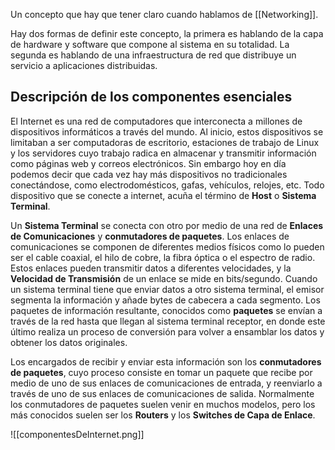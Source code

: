 Un concepto que hay que tener claro cuando hablamos de [[Networking]].

Hay dos formas de definir este concepto, la primera es hablando de la capa de hardware y software que compone al sistema en su totalidad. La segunda es hablando de una infraestructura de red que distribuye un servicio a aplicaciones distribuidas.
## Descripción de los componentes esenciales

El Internet es una red de computadores que interconecta a millones de dispositivos informáticos a través del mundo. Al inicio, estos dispositivos se limitaban a ser computadoras de escritorio, estaciones de trabajo de Linux y los servidores cuyo trabajo radica en almacenar y transmitir información como páginas web y correos electrónicos. Sin embargo hoy en día podemos decir que cada vez hay más dispositivos no tradicionales conectándose, como electrodomésticos, gafas, vehículos, relojes, etc. Todo dispositivo que se conecte a internet, acuña el término de **Host** o **Sistema Terminal**.

Un **Sistema Terminal** se conecta con otro por medio de una red de **Enlaces de Comunicaciones** y **conmutadores de paquetes**. Los enlaces de comunicaciones se componen de diferentes medios físicos como lo pueden ser el cable coaxial, el hilo de cobre, la fibra óptica o el espectro de radio. Estos enlaces pueden transmitir datos a diferentes velocidades, y la **Velocidad de Transmisión** de un enlace se mide en bits/segundo. Cuando un sistema terminal tiene que enviar datos a otro sistema terminal, el emisor segmenta la información y añade bytes de cabecera a cada segmento. Los paquetes de información resultante, conocidos como **paquetes** se envían a través de la red hasta que llegan al sistema terminal receptor, en donde este último realiza un proceso de conversión para volver a ensamblar los datos y obtener los datos originales.

Los encargados de recibir y enviar esta información son los **conmutadores de paquetes**, cuyo proceso consiste en tomar un paquete que recibe por medio de uno de sus enlaces de comunicaciones de entrada, y reenviarlo a través de uno de sus enlaces de comunicaciones de salida. Normalmente los conmutadores de paquetes suelen venir en muchos modelos, pero los más conocidos suelen ser los **Routers** y los **Switches de Capa de Enlace**.

![[componentesDeInternet.png]]

